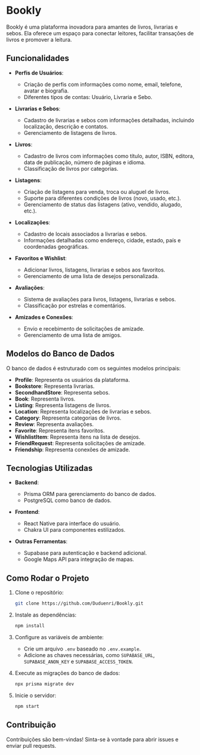 # Bookly

Bookly é uma plataforma inovadora para amantes de livros, livrarias e sebos. Ela oferece um espaço para conectar leitores, facilitar transações de livros e promover a leitura.

## Funcionalidades

- **Perfis de Usuários**:
  - Criação de perfis com informações como nome, email, telefone, avatar e biografia.
  - Diferentes tipos de contas: Usuário, Livraria e Sebo.

- **Livrarias e Sebos**:
  - Cadastro de livrarias e sebos com informações detalhadas, incluindo localização, descrição e contatos.
  - Gerenciamento de listagens de livros.

- **Livros**:
  - Cadastro de livros com informações como título, autor, ISBN, editora, data de publicação, número de páginas e idioma.
  - Classificação de livros por categorias.

- **Listagens**:
  - Criação de listagens para venda, troca ou aluguel de livros.
  - Suporte para diferentes condições de livros (novo, usado, etc.).
  - Gerenciamento de status das listagens (ativo, vendido, alugado, etc.).

- **Localizações**:
  - Cadastro de locais associados a livrarias e sebos.
  - Informações detalhadas como endereço, cidade, estado, país e coordenadas geográficas.

- **Favoritos e Wishlist**:
  - Adicionar livros, listagens, livrarias e sebos aos favoritos.
  - Gerenciamento de uma lista de desejos personalizada.

- **Avaliações**:
  - Sistema de avaliações para livros, listagens, livrarias e sebos.
  - Classificação por estrelas e comentários.

- **Amizades e Conexões**:
  - Envio e recebimento de solicitações de amizade.
  - Gerenciamento de uma lista de amigos.

## Modelos do Banco de Dados

O banco de dados é estruturado com os seguintes modelos principais:

- **Profile**: Representa os usuários da plataforma.
- **Bookstore**: Representa livrarias.
- **SecondhandStore**: Representa sebos.
- **Book**: Representa livros.
- **Listing**: Representa listagens de livros.
- **Location**: Representa localizações de livrarias e sebos.
- **Category**: Representa categorias de livros.
- **Review**: Representa avaliações.
- **Favorite**: Representa itens favoritos.
- **WishlistItem**: Representa itens na lista de desejos.
- **FriendRequest**: Representa solicitações de amizade.
- **Friendship**: Representa conexões de amizade.

## Tecnologias Utilizadas

- **Backend**:
  - Prisma ORM para gerenciamento do banco de dados.
  - PostgreSQL como banco de dados.

- **Frontend**:
  - React Native para interface do usuário.
  - Chakra UI para componentes estilizados.

- **Outras Ferramentas**:
  - Supabase para autenticação e backend adicional.
  - Google Maps API para integração de mapas.

## Como Rodar o Projeto

1. Clone o repositório:
   ```bash
   git clone https://github.com/Duduenri/Bookly.git
   ```

2. Instale as dependências:
   ```bash
   npm install
   ```

3. Configure as variáveis de ambiente:
   - Crie um arquivo `.env` baseado no `.env.example`.
   - Adicione as chaves necessárias, como `SUPABASE_URL`, `SUPABASE_ANON_KEY` e `SUPABASE_ACCESS_TOKEN`.

4. Execute as migrações do banco de dados:
   ```bash
   npx prisma migrate dev
   ```

5. Inicie o servidor:
   ```bash
   npm start
   ```

## Contribuição

Contribuições são bem-vindas! Sinta-se à vontade para abrir issues e enviar pull requests.
